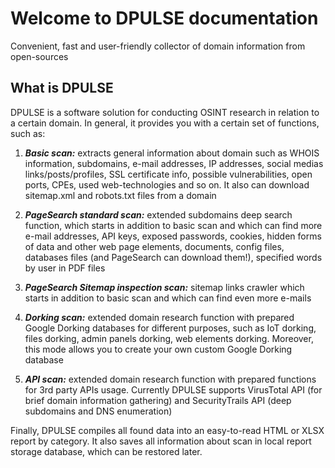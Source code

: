 # Welcome to DPULSE documentation

Convenient, fast and user-friendly collector of domain information from open-sources
 
## What is DPULSE

DPULSE is a software solution for conducting OSINT research in relation to a certain domain. In general, it provides you with a certain set of functions, such as:

1. ***Basic scan:*** extracts general information about domain such as WHOIS information, subdomains, e-mail addresses, IP addresses, social medias links/posts/profiles, SSL certificate info, possible vulnerabilities, open ports, CPEs, used web-technologies and so on. It also can download sitemap.xml and robots.txt files from a domain
     
2. ***PageSearch standard scan:*** extended subdomains deep search function, which starts in addition to basic scan and which can find more e-mail addresses, API keys, exposed passwords, cookies, hidden forms of data and other web page elements, documents, config files, databases files (and PageSearch can download them!), specified words by user in PDF files

3. ***PageSearch Sitemap inspection scan:*** sitemap links crawler which starts in addition to basic scan and which can find even more e-mails

4. ***Dorking scan:*** extended domain research function with prepared Google Dorking databases for different purposes, such as IoT dorking, files dorking, admin panels dorking, web elements dorking. Moreover, this mode allows you to create your own custom Google Dorking database

5. ***API scan:*** extended domain research function with prepared functions for 3rd party APIs usage. Currently DPULSE supports VirusTotal API (for brief domain information gathering) and SecurityTrails API (deep subdomains and DNS enumeration)

Finally, DPULSE compiles all found data into an easy-to-read HTML or XLSX report by category. It also saves all information about scan in local report storage database, which can be restored later.
